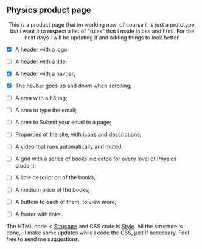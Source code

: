 <p align = 'center'>
                                                                      <h2>Physics product page</h2>
</p>

<p align = 'center'>This is a product page that im working now, of course it is just a prototype, but i want it to respect a list of "rules" that i made in css and html. For the next days i will be updating it and adding things to look better. </p>

- [x] A header with a logo;
- [ ] A header with a title;
- [x] A header with a navbar;
- [x] The navbar goes up and down when scrolling;
- [ ] A area with a h3 tag;
- [ ] A area to type the email;
- [ ] A area to Submit your email to a page;
- [ ] Properties of the site, with icons and descriptions;
- [ ] A video that runs automatically and muted;
- [ ] A grid with a series of books indicated for every level of Physics student;
- [ ] A little description of the books;
- [ ] A medium price of the books;
- [ ] A buttom to each of them, to view more;
- [ ] A footer with links.


The HTML code is [Structure](https://github.com/greatti/Product_page/blob/main/Structure.html) and CSS code is [Style](https://github.com/greatti/Product_page/blob/main/Style.css). All the structure is done, ill make some updates while i code the CSS, just if necessary. Feel free to send me suggestions.
